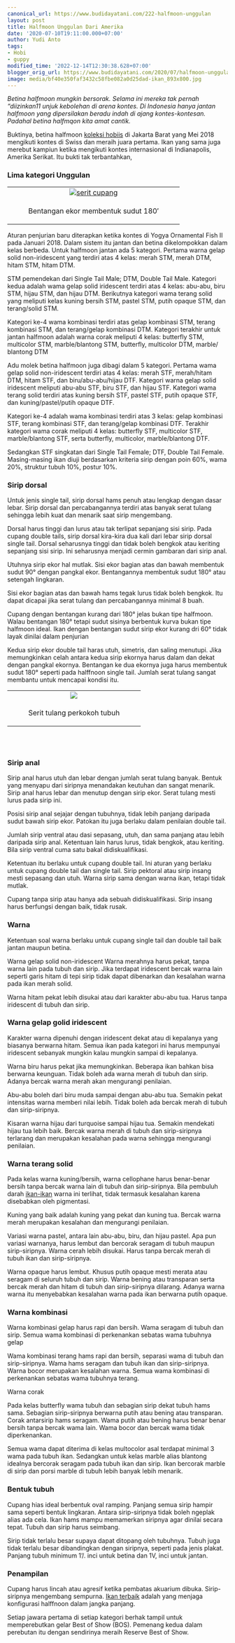 ```yaml
---
canonical_url: https://www.budidayatani.com/222-halfmoon-unggulan
layout: post
title: Halfmoon Unggulan Dari Amerika
date: '2020-07-10T19:11:00.000+07:00'
author: Yudi Anto
tags:
- Hobi
- guppy
modified_time: '2022-12-14T12:30:38.628+07:00'
blogger_orig_url: https://www.budidayatani.com/2020/07/halfmoon-unggulan-dari-amerika.html
image: media/bf40e350faf3432c58fbe082a0d25dad-ikan_893x800.jpg
---
```

<p><i>Betina halfmoon mungkin bersorak. Selama ini mereka tak pernah “diizinkan11 unjuk kebolehan di arena kontes. Di Indonesia hanya jantan halfmoon yang dipersilakan beradu indah di ajang kontes-kontesan. Padahal betina halfmqon kita amat cantik.</i></p><p>Buktinya, betina halfmoon <a href="https://www.budidayatani.com/2019/06/mengintip-keseharian-para-pehoiis-guppy.html">koleksi hobiis</a> di Jakarta Barat yang Mei 2018 mengikuti kontes di Swiss dan meraih juara pertama. Ikan yang sama juga merebut kampiun ketika mengikuti kontes internasional di Indianapolis, Amerika Serikat. Itu bukti tak terbantahkan,</p><h3>Lima kategori Unggulan</h3><div style="text-align: left;"><table align="center" cellpadding="0" cellspacing="0" style="margin-left: auto; margin-right: auto;"><tbody><tr><td style="text-align: center;"><a href="https://blogger.googleusercontent.com/img/b/R29vZ2xl/AVvXsEjLxvKeAPWb9Y0YZ4D4FLYj9HbdT_g9pPco1ocY2eBP3VA0xkrqNLNdCqr057Yfj7t6pbZslEjKEUIGaCfEEmbbHc_d0zI8j00KI8roJ8pErUw4KqT5waGEc9lkPI5vv8CaJViocUmHllVb/s419/ikan_893x800.jpg" style="margin-left: auto; margin-right: auto;"><img alt="serit cupang" border="0" data-original-height="376" data-original-width="419" src="https://blogger.googleusercontent.com/img/b/R29vZ2xl/AVvXsEjLxvKeAPWb9Y0YZ4D4FLYj9HbdT_g9pPco1ocY2eBP3VA0xkrqNLNdCqr057Yfj7t6pbZslEjKEUIGaCfEEmbbHc_d0zI8j00KI8roJ8pErUw4KqT5waGEc9lkPI5vv8CaJViocUmHllVb/s16000/ikan_893x800.jpg" title="serit cupang" /></a></td></tr><tr><td style="text-align: center;"><figure aria-describedby="caption-attachment-847"><figcaption>Bentangan ekor membentuk sudut 180′</figcaption></figure></td></tr></tbody></table></div><p>Aturan penjurian baru diterapkan ketika kontes di Yogya Ornamental Fish II pada Januari 2018. Dalam sistem itu jantan dan betina dikelompokkan dalam kelas berbeda. Untuk halfmoon jantan ada 5 kategori. Pertama warna gelap solid non-iridescent yang terdiri atas 4 kelas: merah STM, merah DTM, hitam STM, hitam DTM.</p><p>STM pemendekan dari Single Tail Male; DTM, Double Tail Male. Kategori kedua adalah wama gelap solid iridescent terdiri atas 4 kelas: abu-abu, biru STM, hijau STM, dan hijau DTM. Berikutnya kategori wama terang solid yang meliputi kelas kuning bersih STM, pastel STM, putih opaque STM, dan terang/solid STM.&nbsp;</p><p>Kategori ke-4 wama kombinasi terdiri atas gelap kombinasi STM, terang kombinasi STM, dan terang/gelap kombinasi DTM. Kategori terakhir untuk jantan halfmoon adalah warna corak meliputi 4 kelas: butterfly STM, multicolor STM, marble/blantong STM, butterfly, multicolor DTM, marble/ blantong DTM</p><p>Adu molek betina halfmoon juga dibagi dalam 5 kategori. Pertama wama gelap solid non-iridescent terdiri atas 4 kelas: merah STF, merah/hitam DTM, hitam STF, dan biru/abu-abu/hijau DTF. Kategori warna gelap solid iridescent meliputi abu-abu STF, biru STF, dan hijau STF. Kategori wama terang solid terdiri atas kuning bersih STF, pastel STF, putih opaque STF, dan kuning/pastel/putih opaque DTF.</p><p>Kategori ke-4 adalah wama kombinasi terdiri atas 3 kelas: gelap kombinasi STF, terang kombinasi STF, dan terang/gelap kombinasi DTF. Terakhir kategori wama corak meliputi 4 kelas: butterfly STF, multicolor STF, marble/blantong STF, serta butterfly, multicolor, marble/blantong DTF.&nbsp;</p><p>Sedangkan STF singkatan dari Single Tail Female; DTF, Double Tail Female. Masing-masing ikan diuji berdasarkan kriteria sirip dengan poin 60%, wama 20%, struktur tubuh 10%, postur 10%.</p><h3>Sirip dorsal</h3><p>Untuk jenis single tail, sirip dorsal hams penuh atau lengkap dengan dasar lebar. Sirip dorsal dan percabangannya terdiri atas banyak serat tulang sehingga lebih kuat dan menarik saat sirip mengembang.&nbsp;</p><p>Dorsal harus tinggi dan lurus atau tak terlipat sepanjang sisi sirip. Pada cupang double tails, sirip dorsal kira-kira dua kali dari lebar sirip dorsal single tail. Dorsal seharusnya tinggi dan tidak boleh bengkok atau keriting sepanjang sisi sirip. Ini seharusnya menjadi cermin gambaran dari sirip anal.</p><p>Utuhnya sirip ekor hal mutlak. Sisi ekor bagian atas dan bawah membentuk sudut 90° dengan pangkal ekor. Bentangannya membentuk sudut 180° atau setengah lingkaran.&nbsp;</p><p>Sisi ekor bagian atas dan bawah hams tegak lurus tidak boleh bengkok. Itu dapat dicapai jika serat tulang dan percabangannya minimal 8 buah.</p><p>Cupang dengan bentangan kurang dari 180° jelas bukan tipe halfmoon. Walau bentangan 180° tetapi sudut sisinya berbentuk kurva bukan tipe halfmoon ideal. Ikan dengan bentangan sudut sirip ekor kurang dri 60° tidak layak dinilai dalam penjurian</p><p>Kedua sirip ekor double tail haras utuh, simetris, dan saling menutupi. Jika memungkinkan celah antara kedua sirip ekornya harus dalam dan dekat dengan pangkal ekornya. Bentangan ke dua ekornya juga harus membentuk sudut 180° seperti pada halffnoon single tail. Jumlah serat tulang sangat membantu untuk mencapai kondisi itu.</p><p><table align="center" cellpadding="0" cellspacing="0" style="margin-left: auto; margin-right: auto;"><tbody><tr><td style="text-align: center;"><a href="https://blogger.googleusercontent.com/img/b/R29vZ2xl/AVvXsEjZMncUbHDd6bfV7pJsChgqc6ONw66zKlEYQ3Aoo90NTwcd-XpGj2a31V4kCSQTkOkkuqDvHxo9a8TTvofHGjXsf9qw98jn5b6GkBePcFRbDNDc5PUpCbYkCecQap9zFCb13BsrZpU8VHlB/s426/ikan_969x800.jpg" style="margin-left: auto; margin-right: auto;"><img border="0" data-original-height="353" data-original-width="426" src="https://blogger.googleusercontent.com/img/b/R29vZ2xl/AVvXsEjZMncUbHDd6bfV7pJsChgqc6ONw66zKlEYQ3Aoo90NTwcd-XpGj2a31V4kCSQTkOkkuqDvHxo9a8TTvofHGjXsf9qw98jn5b6GkBePcFRbDNDc5PUpCbYkCecQap9zFCb13BsrZpU8VHlB/s16000/ikan_969x800.jpg" /></a></td></tr><tr><td style="text-align: center;"><figure aria-describedby="caption-attachment-846"><figcaption>Serit tulang perkokoh tubuh</figcaption></figure></td></tr></tbody></table><br />&nbsp;</p><figure aria-describedby="caption-attachment-846" style="width: 533px;"><figcaption></figcaption></figure><h3>Sirip anal</h3><p>Sirip anal harus utuh dan lebar dengan jumlah serat tulang banyak. Bentuk yang menyapu dari siripnya menandakan keutuhan dan sangat menarik. Sirip anal harus lebar dan menutup dengan sirip ekor. Serat tulang mesti lurus pada sirip ini.&nbsp;</p><p>Posisi sirip anal sejajar dengan tubuhnya, tidak lebih panjang daripada sudut bawah sirip ekor. Patokan itu juga berlaku dalam penilaian double tail.</p><p>Jumlah sirip ventral atau dasi sepasang, utuh, dan sama panjang atau lebih daripada sirip anal. Ketentuan lain harus lurus, tidak bengkok, atau keriting. Bila sirip ventral cuma satu bakal didiskualifikasi.&nbsp;</p><p>Ketentuan itu berlaku untuk cupang double tail. Ini aturan yang berlaku untuk cupang double tail dan single tail. Sirip pektoral atau sirip insang mesti sepasang dan utuh. Warna sirip sama dengan warna ikan, tetapi tidak mutlak.&nbsp;</p><p>Cupang tanpa sirip atau hanya ada sebuah didiskualifikasi. Sirip insang harus berfungsi dengan baik, tidak rusak.</p><h3>Warna</h3><p>Ketentuan soal warna berlaku untuk cupang single tail dan double tail baik jantan maupun betina.</p><p>Warna gelap solid non-iridescent Warna merahnya harus pekat, tanpa warna lain pada tubuh dan sirip. Jika terdapat iridescent bercak warna lain seperti garis hitam di tepi sirip tidak dapat dibenarkan dan kesalahan warna pada ikan merah solid.&nbsp;</p><p>Warna hitam pekat lebih disukai atau dari karakter abu-abu tua. Harus tanpa iridescent di tubuh dan sirip.</p><h3>Warna gelap golid iridescent</h3><p>Karakter warna dipenuhi dengan iridescent dekat atau di kepalanya yang biasanya berwarna hitam. Semua ikan pada kategori ini harus mempunyai iridescent sebanyak mungkin kalau mungkin sampai di kepalanya.</p><p>Warna biru harus pekat jika memungkinkan. Beberapa ikan bahkan bisa berwarna keunguan. Tidak boleh ada warna merah di tubuh dan sirip. Adanya bercak warna merah akan mengurangi penilaian.</p><p>Abu-abu boleh dari biru muda sampai dengan abu-abu tua. Semakin pekat intensitas warna memberi nilai lebih. Tidak boleh ada bercak merah di tubuh dan sirip-siripnya.</p><p>Kisaran warna hijau dari turquoise sampai hijau tua. Semakin mendekati hijau tua lebih baik. Bercak warna merah di tubuh dan sirip-siripnya terlarang dan merupakan kesalahan pada warna sehingga mengurangi penilaian.</p><h3>Warna terang solid</h3><p>Pada kelas warna kuning/bersih, warna cellophane harus benar-benar bersih tanpa bercak warna lain di tubuh dan sirip-siripnya. Bila pembuluh darah <a href="https://en.wikipedia.org/wiki/Halfmoon">ikan-ikan</a> warna ini terlihat, tidak termasuk kesalahan karena disebabkan oleh pigmentasi.&nbsp;</p><p>Kuning yang baik adalah kuning yang pekat dan kuning tua. Bercak warna merah merupakan kesalahan dan mengurangi penilaian.</p><p>Variasi warna pastel, antara lain abu-abu, biru, dan hijau pastel. Apa pun variasi warnanya, harus lembut dan bercorak seragam di tubuh maupun sirip-siripnya. Warna cerah lebih disukai. Harus tanpa bercak merah di tubuh ikan dan sirip-siripnya.</p><p>Warna opaque harus lembut. Khusus putih opaque mesti merata atau seragam di seluruh tubuh dan sirip. Warna bening atau transparan serta bercak merah dan hitam di tubuh dan sirip-siripnya dilarang. Adanya warna warna itu menyebabkan kesalahan warna pada ikan berwarna putih opaque.</p><figure aria-describedby="caption-attachment-847" style="width: 599px;"><figcaption></figcaption></figure><h3>Warna kombinasi</h3><p>Warna kombinasi gelap harus rapi dan bersih. Wama seragam di tubuh dan sirip. Semua wama kombinasi di perkenankan sebatas wama tubuhnya gelap</p><p>Wama kombinasi terang hams rapi dan bersih, separasi wama di tubuh dan sirip-siripnya. Wama hams seragam dan tubuh ikan dan sirip-siripnya. Warna bocor merupakan kesalahan warna. Semua wama kombinasi di perkenankan sebatas wama tubuhnya terang.</p><p>Warna corak</p><p>Pada kelas butterfly wama tubuh dan sebagian sirip dekat tubuh hams sama. Sebagian sirip-siripnya berwarna putih atau bening atau transparan. Corak antarsirip hams seragam. Wama putih atau bening harus benar benar bersih tanpa bercak wama lain. Wama bocor dan bercak wama tidak diperkenankan.</p><p>Semua wama dapat diterima di kelas multocolor asal terdapat minimal 3 wama pada tubuh ikan. Sedangkan untuk kelas marble alias blantong idealnya bercorak seragam pada tubuh ikan dan sirip. Ikan bercorak marble di sirip dan porsi marble di tubuh lebih banyak lebih menarik.</p><h3 style="text-align: left;">Bentuk tubuh</h3><p>Cupang hias ideal berbentuk oval ramping. Panjang semua sirip hampir sama seperti bentuk lingkaran. Antara sirip-siripnya tidak boleh ngeplak alias ada cela. Ikan hams mampu memamerkan siripnya agar dinilai secara tepat. Tubuh dan sirip harus seimbang.&nbsp;</p><p>Sirip tidak terlalu besar supaya dapat ditopang oleh tubuhnya. Tubuh juga tidak terlalu besar dibandingkan dengan siripnya, seperti pada jenis plakat. Panjang tubuh minimum 1’/. inci untuk betina dan 1V, inci untuk jantan.</p><h3 style="text-align: left;">Penampilan</h3><p>Cupang harus lincah atau agresif ketika pembatas akuarium dibuka. Sirip-siripnya mengembang sempurna. <a href="https://www.budidayatani.com/2019/06/guppy-terbaik-dari-negeri-thailand.html">Ikan terbaik</a> adalah yang menjaga konfigurasi halffnoon dalam jangka panjang.</p><p>Setiap jawara pertama di setiap kategori berhak tampil untuk memperebutkan gelar Best of Show (BOS). Pemenang kedua dalam perebutan itu dengan sendirinya meraih Reserve Best of Show.</p>